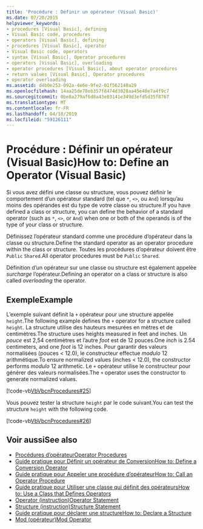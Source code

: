```yaml
---
title: 'Procédure : Définir un opérateur (Visual Basic)'
ms.date: 07/20/2015
helpviewer_keywords:
- procedures [Visual Basic], defining
- Visual Basic code, procedures
- operators [Visual Basic], defining
- procedures [Visual Basic], operator
- Visual Basic code, operators
- syntax [Visual Basic], Operator procedures
- operators [Visual Basic], overloading
- operator procedures [Visual Basic], about operator procedures
- return values [Visual Basic], Operator procedures
- operator overloading
ms.assetid: d4b0e253-092a-4e6e-9fe2-01f562140a29
ms.openlocfilehash: 14aa25de78eb357f8474d3828aa45e48e7a4f9c7
ms.sourcegitcommit: 0be8a279af6d8a43e03141e349d3efd5d35f8767
ms.translationtype: MT
ms.contentlocale: fr-FR
ms.lasthandoff: 04/18/2019
ms.locfileid: "59126111"
---
```

# <a name="how-to-define-an-operator-visual-basic"></a><span data-ttu-id="4ab54-102">Procédure : Définir un opérateur (Visual Basic)</span><span class="sxs-lookup"><span data-stu-id="4ab54-102">How to: Define an Operator (Visual Basic)</span></span>
<span data-ttu-id="4ab54-103">Si vous avez défini une classe ou structure, vous pouvez définir le comportement d’un opérateur standard (tel que `*`, `<>`, ou `And`) lorsqu’au moins des opérandes est du type de votre classe ou structure.</span><span class="sxs-lookup"><span data-stu-id="4ab54-103">If you have defined a class or structure, you can define the behavior of a standard operator (such as `*`, `<>`, or `And`) when one or both of the operands is of the type of your class or structure.</span></span>  
  
 <span data-ttu-id="4ab54-104">Définissez l’opérateur standard comme une procédure d’opérateur dans la classe ou structure.</span><span class="sxs-lookup"><span data-stu-id="4ab54-104">Define the standard operator as an operator procedure within the class or structure.</span></span> <span data-ttu-id="4ab54-105">Toutes les procédures d’opérateur doivent être `Public` `Shared`.</span><span class="sxs-lookup"><span data-stu-id="4ab54-105">All operator procedures must be `Public` `Shared`.</span></span>  
  
 <span data-ttu-id="4ab54-106">Définition d’un opérateur sur une classe ou structure est également appelée *surcharge* l’opérateur.</span><span class="sxs-lookup"><span data-stu-id="4ab54-106">Defining an operator on a class or structure is also called *overloading* the operator.</span></span>  
  
## <a name="example"></a><span data-ttu-id="4ab54-107">Exemple</span><span class="sxs-lookup"><span data-stu-id="4ab54-107">Example</span></span>  
 <span data-ttu-id="4ab54-108">L’exemple suivant définit la `+` opérateur pour une structure appelée `height`.</span><span class="sxs-lookup"><span data-stu-id="4ab54-108">The following example defines the `+` operator for a structure called `height`.</span></span> <span data-ttu-id="4ab54-109">La structure utilise des hauteurs mesurées en mètres et de centimètres.</span><span class="sxs-lookup"><span data-stu-id="4ab54-109">The structure uses heights measured in feet and inches.</span></span> <span data-ttu-id="4ab54-110">Un *pouce* est 2,54 centimètres et l’autre *foot* est de 12 pouces.</span><span class="sxs-lookup"><span data-stu-id="4ab54-110">One *inch* is 2.54 centimeters, and one *foot* is 12 inches.</span></span> <span data-ttu-id="4ab54-111">Pour garantir des valeurs normalisées (pouces < 12.0), le constructeur effectue *modulo* 12 arithmétique.</span><span class="sxs-lookup"><span data-stu-id="4ab54-111">To ensure normalized values (inches < 12.0), the constructor performs *modulo* 12 arithmetic.</span></span> <span data-ttu-id="4ab54-112">Le `+` opérateur utilise le constructeur pour générer des valeurs normalisées.</span><span class="sxs-lookup"><span data-stu-id="4ab54-112">The `+` operator uses the constructor to generate normalized values.</span></span>  
  
 [!code-vb[VbVbcnProcedures#25](~/samples/snippets/visualbasic/VS_Snippets_VBCSharp/VbVbcnProcedures/VB/Class1.vb#25)]  
  
 <span data-ttu-id="4ab54-113">Vous pouvez tester la structure `height` par le code suivant.</span><span class="sxs-lookup"><span data-stu-id="4ab54-113">You can test the structure `height` with the following code.</span></span>  
  
 [!code-vb[VbVbcnProcedures#26](~/samples/snippets/visualbasic/VS_Snippets_VBCSharp/VbVbcnProcedures/VB/Class1.vb#26)]  

## <a name="see-also"></a><span data-ttu-id="4ab54-114">Voir aussi</span><span class="sxs-lookup"><span data-stu-id="4ab54-114">See also</span></span>

- [<span data-ttu-id="4ab54-115">Procédures d’opérateur</span><span class="sxs-lookup"><span data-stu-id="4ab54-115">Operator Procedures</span></span>](./operator-procedures.md)
- [<span data-ttu-id="4ab54-116">Guide pratique pour Définir un opérateur de Conversion</span><span class="sxs-lookup"><span data-stu-id="4ab54-116">How to: Define a Conversion Operator</span></span>](./how-to-define-a-conversion-operator.md)
- [<span data-ttu-id="4ab54-117">Guide pratique pour Appeler une procédure d’opérateur</span><span class="sxs-lookup"><span data-stu-id="4ab54-117">How to: Call an Operator Procedure</span></span>](./how-to-call-an-operator-procedure.md)
- [<span data-ttu-id="4ab54-118">Guide pratique pour Utiliser une classe qui définit des opérateurs</span><span class="sxs-lookup"><span data-stu-id="4ab54-118">How to: Use a Class that Defines Operators</span></span>](./how-to-use-a-class-that-defines-operators.md)
- [<span data-ttu-id="4ab54-119">Operator (instruction)</span><span class="sxs-lookup"><span data-stu-id="4ab54-119">Operator Statement</span></span>](../../../../visual-basic/language-reference/statements/operator-statement.md)
- [<span data-ttu-id="4ab54-120">Structure (instruction)</span><span class="sxs-lookup"><span data-stu-id="4ab54-120">Structure Statement</span></span>](../../../../visual-basic/language-reference/statements/structure-statement.md)
- [<span data-ttu-id="4ab54-121">Guide pratique pour déclarer une structure</span><span class="sxs-lookup"><span data-stu-id="4ab54-121">How to: Declare a Structure</span></span>](../../../../visual-basic/programming-guide/language-features/data-types/how-to-declare-a-structure.md)
- [<span data-ttu-id="4ab54-122">Mod (opérateur)</span><span class="sxs-lookup"><span data-stu-id="4ab54-122">Mod Operator</span></span>](../../../../visual-basic/language-reference/operators/mod-operator.md)
